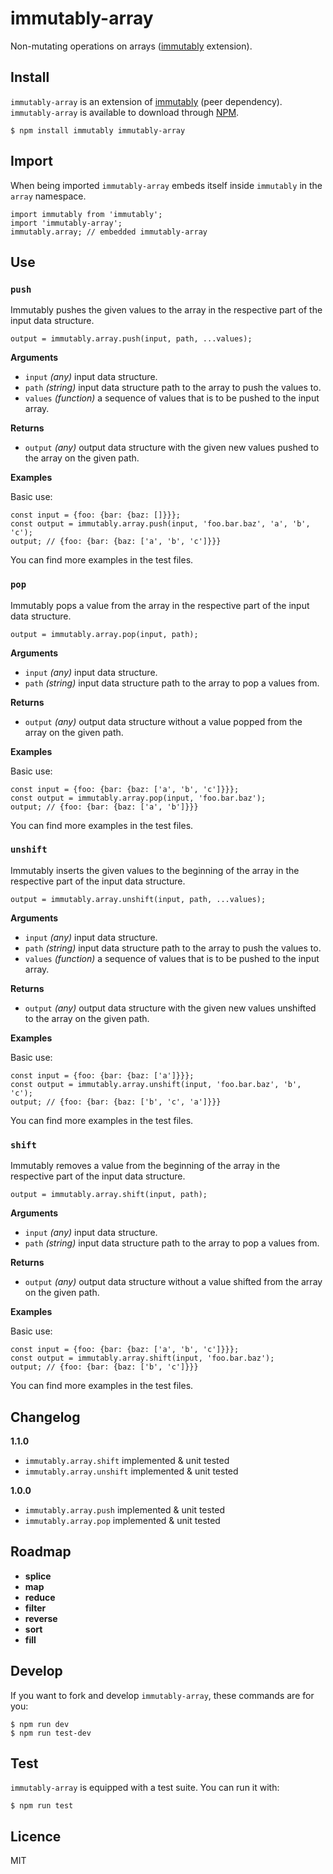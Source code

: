 # immutably-array

Non-mutating operations on arrays ([immutably](https://www.npmjs.com/package/immutably) extension).

## Install

`immutably-array` is an extension of [immutably](https://www.npmjs.com/package/immutably) (peer dependency).
`immutably-array` is available to download through [NPM](https://www.npmjs.com/package/immutably-array).
```
$ npm install immutably immutably-array
```

## Import

When being imported `immutably-array` embeds itself inside `immutably` in the `array` namespace.
```
import immutably from 'immutably';
import 'immutably-array';
immutably.array; // embedded immutably-array
```

## Use

### `push`

Immutably pushes the given values to the array in the respective part of the input data structure.

```
output = immutably.array.push(input, path, ...values);
```

**Arguments**

* `input` *(any)* input data structure.
* `path` *(string)* input data structure path to the array to push the values to.
* `values` *(function)* a sequence of values that is to be pushed to the input array.

**Returns**

* `output` *(any)* output data structure with the given new values pushed to the array on the given path.

**Examples**

Basic use:
```
const input = {foo: {bar: {baz: []}}};
const output = immutably.array.push(input, 'foo.bar.baz', 'a', 'b', 'c');
output; // {foo: {bar: {baz: ['a', 'b', 'c']}}}
```

You can find more examples in the test files.

### `pop`

Immutably pops a value from the array in the respective part of the input data structure.

```
output = immutably.array.pop(input, path);
```

**Arguments**

* `input` *(any)* input data structure.
* `path` *(string)* input data structure path to the array to pop a values from.

**Returns**

* `output` *(any)* output data structure without a value popped from the array on the given path.

**Examples**

Basic use:
```
const input = {foo: {bar: {baz: ['a', 'b', 'c']}}};
const output = immutably.array.pop(input, 'foo.bar.baz');
output; // {foo: {bar: {baz: ['a', 'b']}}}
```

You can find more examples in the test files.

### `unshift`

Immutably inserts the given values to the beginning of the array in the respective part of the input data structure.

```
output = immutably.array.unshift(input, path, ...values);
```

**Arguments**

* `input` *(any)* input data structure.
* `path` *(string)* input data structure path to the array to push the values to.
* `values` *(function)* a sequence of values that is to be pushed to the input array.

**Returns**

* `output` *(any)* output data structure with the given new values unshifted to the array on the given path.

**Examples**

Basic use:
```
const input = {foo: {bar: {baz: ['a']}}};
const output = immutably.array.unshift(input, 'foo.bar.baz', 'b', 'c');
output; // {foo: {bar: {baz: ['b', 'c', 'a']}}}
```

You can find more examples in the test files.

### `shift`

Immutably removes a value from the beginning of the array in the respective part of the input data structure.

```
output = immutably.array.shift(input, path);
```

**Arguments**

* `input` *(any)* input data structure.
* `path` *(string)* input data structure path to the array to pop a values from.

**Returns**

* `output` *(any)* output data structure without a value shifted from the array on the given path.

**Examples**

Basic use:
```
const input = {foo: {bar: {baz: ['a', 'b', 'c']}}};
const output = immutably.array.shift(input, 'foo.bar.baz');
output; // {foo: {bar: {baz: ['b', 'c']}}}
```

You can find more examples in the test files.

## Changelog

**1.1.0**

* `immutably.array.shift` implemented & unit tested
* `immutably.array.unshift` implemented & unit tested

**1.0.0**

* `immutably.array.push` implemented & unit tested
* `immutably.array.pop` implemented & unit tested

## Roadmap

* **splice**
* **map**
* **reduce**
* **filter**
* **reverse**
* **sort**
* **fill**

## Develop

If you want to fork and develop `immutably-array`, these commands are for you:
```
$ npm run dev
$ npm run test-dev
```

## Test

`immutably-array` is equipped with a test suite. You can run it with:
```
$ npm run test
```

## Licence

MIT
